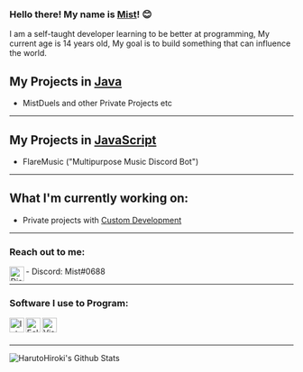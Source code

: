 ### Hello there! My name is [Mist](https://github.com/xMistx/)! 😊
 I am a self-taught developer learning to be better at programming,
 My current age is 14 years old, My goal is to build something that can influence the world.

## My Projects in [Java](https://en.wikipedia.org/wiki/Java_(programming_language))
- MistDuels and other Private Projects etc

---

## My Projects in [JavaScript](https://en.wikipedia.org/wiki/JavaScript)
- FlareMusic ("Multipurpose Music Discord Bot")

---

## What I'm currently working on:
- Private projects with [Custom Development](https://github.com/custom-developments)

---

### Reach out to me:

<img align="left" alt="Discord" width="26px" src="https://logos-world.net/wp-content/uploads/2020/11/Discord-Emblem.png" />
- Discord: Mist#0688

---

### Software I use to Program:
<img align="left" alt="IntelliJ" width="26px" src="https://pbs.twimg.com/profile_images/1206618215767584769/zl48EuhC_400x400.jpg" /> 
<img align="left" alt="Eclipse" width="26px" src="https://e7.pngegg.com/pngimages/631/720/png-clipart-eclipse-foundation-integrated-development-environment-ceylon-java-eclipse-miscellaneous-logo-thumbnail.png" />
<img align="left" alt="Visual Studio Code" width="26px" src="https://user-images.githubusercontent.com/674621/71187801-14e60a80-2280-11ea-94c9-e56576f76baf.png" />
<br />
<br />

---

<img align="left" alt="HarutoHiroki's Github Stats" src="https://github-readme-stats.vercel.app/api?username=xMistx&show_icons=true&hide_border=true&theme=radical" />
